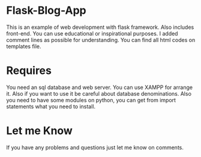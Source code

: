 # Flask-Blog-App
This is an example of web development with flask framework. Also includes front-end.
You can use educational or inspirational purposes. I added comment lines as possible for understanding.
You can find all html codes on templates file.

# Requires 
You need an sql database and web server. You can use XAMPP for arrange it. Also if you want to use it be careful about database denominations.
Also you need to have some modules on python, you can get from import statements what you need to install.

# Let me Know 

If you have any problems and questions just let me know on comments. 


